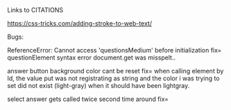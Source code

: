 Links to CITATIONS

https://css-tricks.com/adding-stroke-to-web-text/








Bugs:

ReferenceError: Cannot access 'questionsMedium' before initialization 
fix= questionElement syntax error document.get was misspelt..

answer button background color cant be reset
fix= when calling element by Id, the value put was not registrating as string and the color i was trying to set did not exist (light-gray) when it should have been lightgray.

select answer gets called twice second time around
fix=
